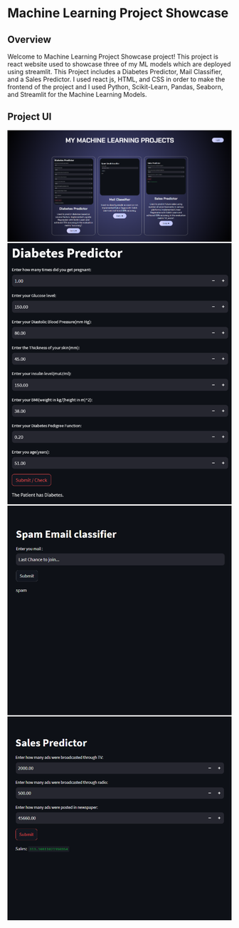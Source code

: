 # Machine Learning Project Showcase
## Overview
Welcome to Machine Learning Project Showcase project! This project is react website used to showcase three of my ML models which are deployed using streamlit. This Project includes a Diabetes Predictor, Mail Classifier, and a Sales Predictor. I used react js, HTML, and CSS in order to make the frontend of the project and I used Python, Scikit-Learn, Pandas, Seaborn, and Streamlit for the Machine Learning Models. 



## Project UI
![Website UI](public/images/mlshowcase_ui.png)
![Diabetes UI](public/images/diabetesui.png)
![Mail UI](public/images/spamui.png)
![Sales UI](public/images/salesui.png)
